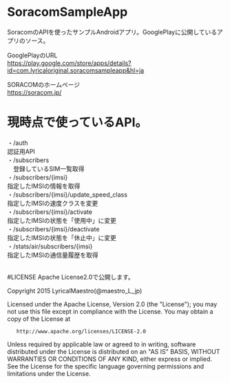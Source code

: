 # SoracomSampleApp
SoracomのAPIを使ったサンプルAndroidアプリ。GooglePlayに公開しているアプリのソース。

GooglePlayのURL
<BR>
https://play.google.com/store/apps/details?id=com.lyricaloriginal.soracomsampleapp&hl=ja

SORACOMのホームページ<BR>
https://soracom.jp/

# 現時点で使っているAPI。
・/auth<BR>
認証用API<BR>
・/subscribers<BR>
　登録しているSIM一覧取得<BR>
・/subscribers/{imsi}<BR>
指定したIMSIの情報を取得<BR>
・/subscribers/{imsi}/update_speed_class<BR>
指定したIMSIの速度クラスを変更<BR>
・/subscribers/{imsi}/activate<BR>
指定したIMSIの状態を「使用中」に変更<BR>
・/subscribers/{imsi}/deactivate<BR>
指定したIMSIの状態を「休止中」に変更<BR>
・/stats/air/subscribers/{imsi}<BR>
指定したIMSIの通信量履歴を取得<BR>
<BR>

#LICENSE
Apache License2.0で公開します。

 Copyright 2015 LyricalMaestro(@maestro_L_jp)

   Licensed under the Apache License, Version 2.0 (the "License");
   you may not use this file except in compliance with the License.
   You may obtain a copy of the License at

       http://www.apache.org/licenses/LICENSE-2.0

   Unless required by applicable law or agreed to in writing, software
   distributed under the License is distributed on an "AS IS" BASIS,
   WITHOUT WARRANTIES OR CONDITIONS OF ANY KIND, either express or implied.
   See the License for the specific language governing permissions and
   limitations under the License.
